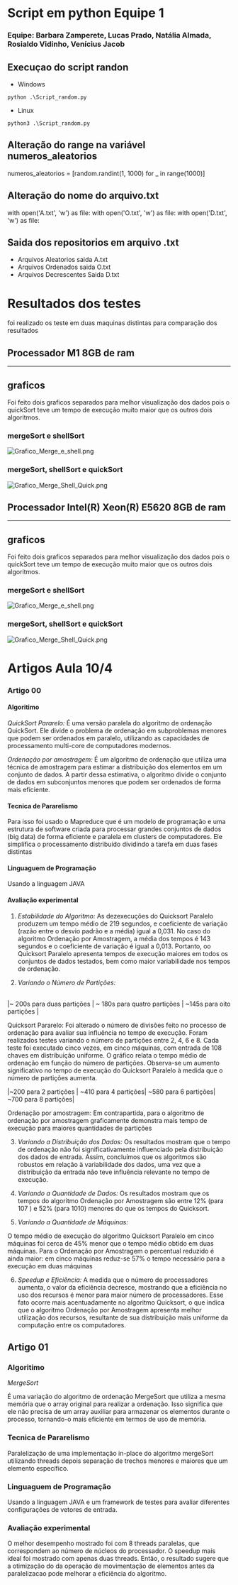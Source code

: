 # Script em python Equipe 1
### Equipe: Barbara Zamperete, Lucas Prado, Natália Almada, Rosialdo Vidinho, Venícius Jacob
## Execuçao do script randon
- Windows 
```
python .\Script_random.py 
```
- Linux 
```
python3 .\Script_random.py 
```

## Alteração do range na variável numeros_aleatorios
numeros_aleatorios = [random.randint(1, 1000) for _ in range(1000)]

## Alteração do nome do arquivo.txt
with open('A.txt', 'w') as file:
with open('O.txt', 'w') as file:
with open('D.txt', 'w') as file:

## Saida dos repositorios em arquivo .txt
- Arquivos Aleatorios saida A.txt
- Arquivos Ordenados saida O.txt
- Arquivos Decrescentes Saida D.txt

# Resultados dos testes 

foi realizado os teste em duas maquinas distintas para comparação dos resultados

## Processador M1 8GB de ram

---

## graficos

Foi feito dois graficos separados para melhor visualização dos dados pois o quickSort teve um tempo de execução muito maior que os outros dois algoritmos.

### mergeSort e shellSort

![Grafico_Merge_e_shell.png](Testes/M1/Grafico_Merge_e_shell.png)

### mergeSort, shellSort e quickSort

![Grafico_Merge_Shell_Quick.png](Testes/M1/Graficos_3_algs.png)

## Processador Intel(R) Xeon(R) E5620 8GB de ram

---

## graficos

Foi feito dois graficos separados para melhor visualização dos dados pois o quickSort teve um tempo de execução muito maior que os outros dois algoritmos.

### mergeSort e shellSort

![Grafico_Merge_e_shell.png](Testes/Intel_Xeon/Grafico_Merge_e_shell.png)

### mergeSort, shellSort e quickSort

![Grafico_Merge_Shell_Quick.png](Testes/Intel_Xeon/Graficos_3_algs.png)

# Artigos Aula 10/4

### Artigo 00

#### Algoritimo

*QuickSort Pararelo:* 
É uma versão paralela do algoritmo de ordenação QuickSort. Ele divide o problema de ordenação em subproblemas menores que podem ser ordenados em paralelo, utilizando as capacidades de processamento multi-core de computadores modernos.

*Ordenação por amostragem:* 
É um algoritmo de ordenação que utiliza uma técnica de amostragem para estimar a distribuição dos elementos em um conjunto de dados. A partir dessa estimativa, o algoritmo divide o conjunto de dados em subconjuntos menores que podem ser ordenados de forma mais eficiente.

#### Tecnica de Pararelismo
Para isso foi usado o Mapreduce que é um modelo de programação e uma estrutura de software criada para processar grandes conjuntos de dados (big data) de forma eficiente e paralela em clusters de computadores. Ele simplifica o processamento distribuído dividindo a tarefa em duas fases distintas

#### Linguaguem de Programação
Usando a linguagem JAVA

#### Avaliação experimental

1) *Estabilidade do Algoritmo:* 
As dezexecuções do Quicksort Paralelo produzem um tempo
médio de 219 segundos, e coeficiente de variação (razão
entre o desvio padrão e a média) igual a 0,031. No caso
do algoritmo Ordenação por Amostragem, a média dos
tempos é 143 segundos e o coeficiente de variação é igual 
a 0,013. Portanto, oo Quicksort Paralelo apresenta tempos
de execução maiores em todos os conjuntos de dados
testados, bem como maior variabilidade nos tempos de
ordenação.

2) *Variando o Número de Partições:* 
<br>
|~ 200s para duas partições | ~ 180s para quatro partições | ~145s para oito partições |
<br>

Quicksort Pararelo: Foi alterado 
o número de divisões feito no processo
de ordenação para avaliar sua
influência no tempo de execução. Foram realizados testes
variando o número de partições entre 2, 4, 6 e 8. Cada
teste foi executado cinco vezes, em cinco máquinas, com
entrada de 108
chaves em distribuição uniforme. O gráfico relata o tempo médio de ordenação em
função do número de partições. Observa-se um aumento
significativo no tempo de execução do Quicksort Paralelo
à medida que o número de partições aumenta. 

|~200 para 2 partições | ~410 para 4 partições| ~580 para 6 partições| ~700 para 8 partições|

Ordenação por amostragem: Em contrapartida, para o algoritmo de ordenação por amostragem graficamente demonstra mais tempo de execução para maiores quantidades de partições


3) *Variando a Distribuição dos Dados:*
Os resultados mostram que o tempo de
ordenação não foi significativamente influenciado pela
distribuição dos dados de entrada. Assim, concluímos que
os algoritmos são robustos em relação à variabilidade dos
dados, uma vez que a distribuição da entrada não teve
influência relevante no tempo de execução.

4) *Variando a Quantidade de Dados:*
Os resultados mostram que os
tempos do algoritmo Ordenação por Amostragem são
entre 12% (para 107
) e 52% (para 1010) menores do
que os tempos do Quicksort.

5) *Variando a Quantidade de Máquinas:*

O tempo médio de execução do algoritmo Quicksort
Paralelo em cinco máquinas foi cerca de 45% menor que o
tempo médio obtido em duas máquinas. Para o Ordenação
por Amostragem o percentual reduzido é ainda maior:
em cinco máquinas reduz-se 57% o tempo necessário
para a execução em duas máquinas


6) *Speedup e Eficiência:*
A medida que o
número de processadores aumenta, o valor da eficiência
decresce, mostrando que a eficiência no uso dos recursos
é menor para maior número de processadores. Esse fato
ocorre mais acentuadamente no algoritmo Quicksort, o
que indica que o algoritmo Ordenação por Amostragem
apresenta melhor utilização dos recursos, resultante de
sua distribuição mais uniforme da computação entre os
computadores.


## Artigo 01

### Algoritimo

*MergeSort*

É uma variação do algoritmo de ordenação MergeSort que utiliza a mesma memória que o array original para realizar a ordenação. Isso significa que ele não precisa de um array auxiliar para armazenar os elementos durante o processo, tornando-o mais eficiente em termos de uso de memória.


### Tecnica de Pararelismo
Paralelização de uma implementação in-place do algoritmo mergeSort utilizando threads depois separação de trechos menores e maiores que um elemento específico.

### Linguaguem de Programação
Usando a linguagem JAVA e um framework de testes para avaliar diferentes configurações de vetores de entrada. 

### Avaliação experimental
O melhor desempenho mostrado foi com 8 threads paralelas, que correspondem ao número de núcleos do processador. O speedup mais ideal foi mostrado com apenas duas threads. Então, o resultado sugere que a otimização do da operação de movimentação de elementos antes da paralelizacao pode melhorar a eficiência do algoritmo.

